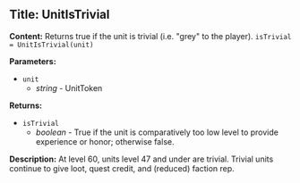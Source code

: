 ## Title: UnitIsTrivial

**Content:**
Returns true if the unit is trivial (i.e. "grey" to the player).
`isTrivial = UnitIsTrivial(unit)`

**Parameters:**
- `unit`
  - *string* - UnitToken

**Returns:**
- `isTrivial`
  - *boolean* - True if the unit is comparatively too low level to provide experience or honor; otherwise false.

**Description:**
At level 60, units level 47 and under are trivial. 
Trivial units continue to give loot, quest credit, and (reduced) faction rep.